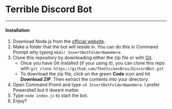 # Terrible Discord Bot

***

#### Installation
1. Download Node.js from the [official website](https://nodejs.org/en/ "Node.js offical website").
2. Make a folder that the bot will reside in. You can do this in Command Prompt why typing `mkdir InsertBotFolderNameHere`.
3. Clone this repository by downloading either the zip file or with [Git](https://git-scm.com/ "Git offical website").
    - Once you have Git installed (if your using it), you can clone this repo with `git clone https://github.com/TheChickenBros/DiscordBot.git`
    - To download the zip file, click on the green **Code** icon and hit **Download ZIP**. Then extract the contents into your directory.
4. Open Command Promt and type `cd InsertBotFolderNameHere`. I prefer Powershell but it doesnt matter.
5. Type `node index.js` to start the bot.
6. Enjoy?